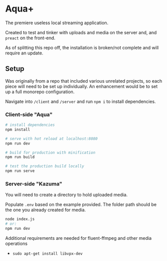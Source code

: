 # Aqua+

The premiere useless local streaming application.

Created to test and tinker with uploads and media on the server and, and `preact` on the front-end.

As of splitting this repo off, the installation is broken/not complete and will require an update.

## Setup

Was originally from a repo that included various unrelated projects, so each piece will need to be set up individually. An enhancement would be to set up a full monorepo configuration.

Navigate into `/client` and `/server` and run `npm i` to install dependencies.

### Client-side "Aqua"

```bash
# install dependencies
npm install

# serve with hot reload at localhost:8080
npm run dev

# build for production with minification
npm run build

# test the production build locally
npm run serve
```

### Server-side "Kazuma"

You will need to create a directory to hold uploaded media.

Populate `.env` based on the example provided. The folder path should be the one you already created for media.

```bash
node index.js
# or:
npm run dev
```

Additional requirements are needed for fluent-ffmpeg and other media operations

- `sudo apt-get install libvpx-dev`
